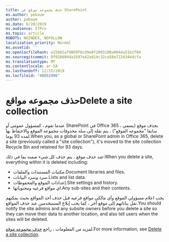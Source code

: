 ```yaml
---
title: حذف مجموعه موقع في SharePoint
ms.author: pebaum
author: pebaum
ms.date: 6/20/2019
ms.audience: ITPro
ms.topic: article
ROBOTS: NOINDEX, NOFOLLOW
localization_priority: Normal
ms.assetid: ''
ms.openlocfilehash: e15682af9069f8cd9e8f2893100a0044a51b2f04
ms.sourcegitcommit: 0f0186044a3597e42ad14c32ca58e7224344dcfa
ms.translationtype: MT
ms.contentlocale: ar-SA
ms.lasthandoff: 12/15/2019
ms.locfileid: "40052996"
---
```

# <a name="delete-a-site-collection"></a><span data-ttu-id="c930f-102">حذف مجموعه مواقع</span><span class="sxs-lookup"><span data-stu-id="c930f-102">Delete a site collection</span></span>

<span data-ttu-id="c930f-103">عندما تقوم ، كمسؤول عمومي أو SharePoint في Office 365 ، بحذف موقع (يسمي سابقا "مجموعه الموقع") ، يتم نقله إلى سله محذوفات مجموعه الموقع والاحتفاظ بها لمده 93 يوما.</span><span class="sxs-lookup"><span data-stu-id="c930f-103">When you, as a global or SharePoint admin in Office 365, delete a site (previously called a "site collection"), it's moved to the site collection Recycle Bin and retained for 93 days.</span></span> 

<span data-ttu-id="c930f-104">عند حذف موقع ، يتم حذف كل شيء ضمنه بما في ذلك:</span><span class="sxs-lookup"><span data-stu-id="c930f-104">When you delete a site, everything within it is deleted including:</span></span>

- <span data-ttu-id="c930f-105">مكتبات المستندات والملفات.</span><span class="sxs-lookup"><span data-stu-id="c930f-105">Document libraries and files.</span></span>
- <span data-ttu-id="c930f-106">سرد وسرد البيانات.</span><span class="sxs-lookup"><span data-stu-id="c930f-106">Lists and list data.</span></span>
- <span data-ttu-id="c930f-107">إعدادات الموقع والمحفوظات.</span><span class="sxs-lookup"><span data-stu-id="c930f-107">Site settings and history.</span></span>
- <span data-ttu-id="c930f-108">اي مواقع فرعيه ومحتوياتها.</span><span class="sxs-lookup"><span data-stu-id="c930f-108">Any sub-sites and their contents.</span></span>

<span data-ttu-id="c930f-109">يجب اعلام مسؤولي الموقع وأي مالكي مواقع فرعيه قبل حذف أحد المواقع بحيث يمكنهم نقل بياناتهم إلى موقع آخر ، كما يجب إبلاغ المستخدمين عند حذف المواقع.</span><span class="sxs-lookup"><span data-stu-id="c930f-109">You should notify the site admins and any subsite owners before you delete a site so they can move their data to another location, and also tell users when the sites will be deleted.</span></span> 

<span data-ttu-id="c930f-110">لمزيد من المعلومات ، راجع [حذف مجموعه موقع](https://docs.microsoft.com/sharepoint/delete-site-collection).</span><span class="sxs-lookup"><span data-stu-id="c930f-110">For more information, see [Delete a site collection](https://docs.microsoft.com/sharepoint/delete-site-collection).</span></span> 